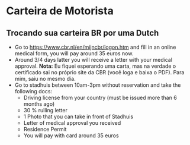 # Carteira de Motorista

## Trocando sua carteira BR por uma Dutch

- Go to https://www.cbr.nl/en/mijncbr/logon.htm and fill in an online medical form, you will pay around 35 euros now.
- Around 3/4 days latter you will receive a letter with your medical approval.
**Nota:** Eu fiquei esperando uma carta, mas na verdade o certificado sai no próprio site da CBR (você loga e baixa o PDF). Para mim, saiu no mesmo dia.
- Go to stadhuis between 10am-3pm without reservation and take the following docs:
  - Driving license from your country (must be issued more than 6 months ago)
  - 30 % rulling letter
  - 1 Photo that you can take in front of Stadhuis
  - Letter of medical approval you received
  - Residence Permit
  - You will pay with card around 35 euros
